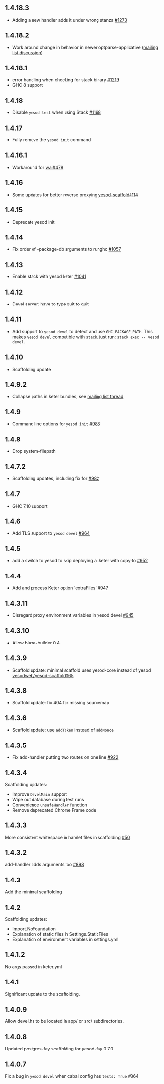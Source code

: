 ## 1.4.18.3

* Adding a new handler adds it under wrong stanza [#1273](https://github.com/yesodweb/yesod/issues/1273)

## 1.4.18.2

* Work around change in behavior in newer optparse-applicative ([mailing list discussion](https://groups.google.com/d/msg/yesodweb/BrTkMKFREgU/AKVc9AK2AQAJ))

## 1.4.18.1

* error handling when checking for stack binary [#1219](https://github.com/yesodweb/yesod/pull/1219)
* GHC 8 support

## 1.4.18

* Disable `yesod test` when using Stack [#1198](https://github.com/yesodweb/yesod/issues/1198)

## 1.4.17

* Fully remove the `yesod init` command

## 1.4.16.1

* Workaround for [wai#478](https://github.com/yesodweb/wai/issues/478)

## 1.4.16

* Some updates for better reverse proxying [yesod-scaffold#114](https://github.com/yesodweb/yesod-scaffold/issues/114)

## 1.4.15

* Deprecate yesod init

## 1.4.14

* Fix order of -package-db arguments to runghc [#1057](https://github.com/yesodweb/yesod/issues/1057)

## 1.4.13

* Enable stack with yesod keter [#1041](https://github.com/yesodweb/yesod/pull/1041)

## 1.4.12

* Devel server: have to type quit to quit

## 1.4.11

* Add support to `yesod devel` to detect and use `GHC_PACKAGE_PATH`. This makes
  `yesod devel` compatible with `stack`, just run: `stack exec -- yesod devel`.

## 1.4.10

* Scaffolding update

## 1.4.9.2

* Collapse paths in keter bundles, see [mailing list thread](https://groups.google.com/d/msg/yesodweb/Ndd310qfSEc/pZOXldsKowsJ)

## 1.4.9

* Command line options for `yesod init` [#986](https://github.com/yesodweb/yesod/pull/986)

## 1.4.8

* Drop system-filepath

## 1.4.7.2

* Scaffolding updates, including fix for [#982](https://github.com/yesodweb/yesod/issues/982)

## 1.4.7

* GHC 7.10 support

## 1.4.6

* Add TLS support to `yesod devel` [#964](https://github.com/yesodweb/yesod/pull/964)

## 1.4.5

* add a switch to yesod to skip deploying a .keter with copy-to [#952](https://github.com/yesodweb/yesod/issues/952)

## 1.4.4

* Add and process Keter option 'extraFiles' [#947](https://github.com/yesodweb/yesod/pull/947)

## 1.4.3.11

* Disregard proxy environment variables in yesod devel [#945](https://github.com/yesodweb/yesod/pull/945)

## 1.4.3.10

* Allow blaze-builder 0.4

## 1.4.3.9

* Scaffold update: minimal scaffold uses yesod-core instead of yesod [yesodweb/yesod-scaffold#65](https://github.com/yesodweb/yesod-scaffold/issues/65)

## 1.4.3.8

* Scaffold update: fix 404 for missing sourcemap

## 1.4.3.6

* Scaffold update: use `addToken` instead of `addNonce`

## 1.4.3.5

* Fix add-handler putting two routes on one line [#922](https://github.com/yesodweb/yesod/pull/922)

## 1.4.3.4

Scaffolding updates:

* Improve `DevelMain` support
* Wipe out database during test runs
* Convenience `unsafeHandler` function
* Remove deprecated Chrome Frame code

## 1.4.3.3

More consistent whitespace in hamlet files in scaffolding [#50](https://github.com/yesodweb/yesod-scaffold/issues/50)

## 1.4.3.2

add-handler adds arguments too [#898](https://github.com/yesodweb/yesod/issues/898)

## 1.4.3

Add the minimal scaffolding

## 1.4.2

Scaffolding updates:

* Import.NoFoundation
* Explanation of static files in Settings.StaticFiles
* Explanation of environment variables in settings.yml

## 1.4.1.2

No args passed in keter.yml

## 1.4.1

Significant update to the scaffolding.

## 1.4.0.9

Allow devel.hs to be located in app/ or src/ subdirectories.

## 1.4.0.8

Updated postgres-fay scaffolding for yesod-fay 0.7.0

## 1.4.0.7

Fix a bug in `yesod devel` when cabal config has `tests: True` #864
